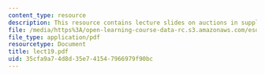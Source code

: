 ```yaml
---
content_type: resource
description: This resource contains lecture slides on auctions in supply chain management.
file: /media/https%3A/open-learning-course-data-rc.s3.amazonaws.com/esd-260j-logistics-systems-fall-2006/35cfa9a74d8d35e741547966979f90bc_lect19.pdf
file_type: application/pdf
resourcetype: Document
title: lect19.pdf
uid: 35cfa9a7-4d8d-35e7-4154-7966979f90bc
---
```

